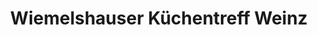 ---
title: "Wiemelshauser Küchentreff Weinz"
url: /bochum/wiemelshauser-kuechentreff-weinz/
shop: Küchen
---